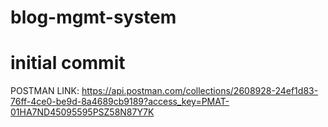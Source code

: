 # blog-mgmt-system
# initial commit

POSTMAN LINK:
https://api.postman.com/collections/2608928-24ef1d83-76ff-4ce0-be9d-8a4689cb9189?access_key=PMAT-01HA7ND45095595PSZ58N87Y7K

